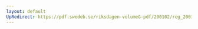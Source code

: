 ```yaml
---
layout: default
UpRedirect: https://pdf.swedeb.se/riksdagen-volumeG-pdf/200102/reg_200102/reg_200102_0529.pdf
---
```

